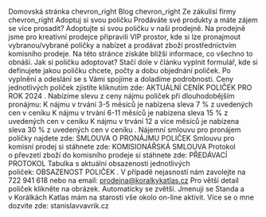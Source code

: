  Domovská stránka chevron\_right Blog chevron\_right Ze zákulisí firmy chevron\_right Adoptuj si svou poličku Prodáváte své produkty a máte zájem se více prosadit? Adoptujte si svou poličku v naší prodejně. Na prodejně jsme pro kreativní prodejce připravili VIP prostor, kde si lze pronajmout vybranou/vybrané poličky a nabízet a prodávat zboží prostřednictvím komisního prodeje. Na této stránce získáte bližší informace, co všechno to obnáší. Jak si poličku adoptovat? Stačí dole v článku vyplnit formulář, kde si definujete jakou poličku chcete, počty a dobu objednání poliček. Po vyplnění a odeslání se s Vámi spojíme a doladíme podrobnosti. Ceny jednotlivých poliček zjistíte kliknutím zde: AKTUÁLNÍ CENÍK POLIČEK PRO ROK 2024 . Nabízíme slevu z ceny nájmu poliček při dlouhodobějším pronájmu: K nájmu v trvání 3-5 měsíců je nabízena sleva 7 % z uvedených cen v ceníku K nájmu v trvání 6-11 měsíců je nabízena sleva 15 % z uvedených cen v ceníku K nájmu v trvání 12 a více měsíců je nabízena sleva 30 % z uvedených cen v ceníku . Nájemní smlouvu pro pronájem poličky najdete zde: SMLOUVA O PRONÁJMU POLIČEK Smlouvu pro komisní prodej si stáhnete zde: KOMISIONÁŘSKÁ SMLOUVA Protokol o převzetí zboží do komisního prodeje si stáhnete zde: PŘEDÁVACÍ PROTOKOL Tabulka s aktuální obsazenosti jednotlivých poliček: OBSAZENOST POLIČEK . V případě nejasností nám zavolejte na 722 941 618 nebo na email: prodejna@koralkykatlas.cz Pro větší detail poliček klikněte na obrázek. Automaticky se zvětší. Jmenuji se Standa a v Korálkách Katlas mám na starosti vše okolo on-line aktivit. Více se o mne dozvíte zde: stanislavvavrik.cz 